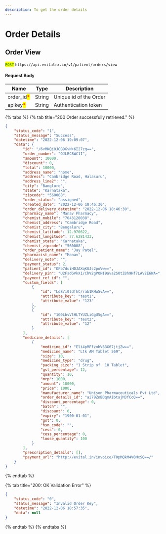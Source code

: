 ```yaml
---
description: To get the order details
---
```


# Order Details

## Order View

<mark style="color:green;">`POST`</mark> `https://api.evitalrx.in/v1/patient/orders/view`

#### Request Body

| Name                                        | Type   | Description            |
| ------------------------------------------- | ------ | ---------------------- |
| order\_id<mark style="color:red;">\*</mark> | String | Unique id of the Order |
| apikey<mark style="color:red;">\*</mark>    | String | Authentication token   |

{% tabs %}
{% tab title="200 Order successfully retrieved." %}
```json
{
    "status_code": "1",
    "status_message": "Success",
    "datetime": "2022-12-06 19:09:07",
    "data": {
        "id": "/6vMKQj0JOB9GvN+6I27zg==",
        "order_number": "OJLBC8WC1I",
        "amount": 10000,
        "discount": 0,
        "total": 10000,
        "address_name": "home",
        "address": "Cambridge Road, Halasuru",
        "address_line2": "",
        "city": "Banglore",
        "state": "Karnataka",
        "zipcode": "560008",
        "order_status": "assigned",
        "created_date": "2022-12-06 18:46:30",
        "order_delivery_datetime": "2022-12-06 18:46:30",
        "pharmacy_name": "Manav Pharmacy",
        "chemist_mobile": "7043120038",
        "chemist_address": "Cambridge Road",
        "chemist_city": "Bengaluru",
        "chemist_latitude": 12.970622,
        "chemist_longitude": 77.6281433,
        "chemist_state": "Karnataka",
        "chemist_zipcode": "560008",
        "order_patient_name": "Jay Patel",
        "pharmacist_name": "Manav",
        "delivery_note": "",
        "payment_status": 2,
        "patient_id": "KFb7duiHDJAXqKUJc2poVw==",
        "delivery_pin": "U2FsdGVkX1/ChV2gPONI9ava2S0tZ8h9Hf7LAV2E6WA=",
        "payment_ref_id": "",
        "custom_fields": [
            {
                "id": "Ld8/i0ldfhC/rab1KHw5vA==",
                "attribute_key": "test1",
                "attribute_value": "123"
            },
            {
                "id": "1G0LbvVlHLTYUZLiGgU5gA==",
                "attribute_key": "test2",
                "attribute_value": "12"
            }
        ],
        "medicine_details": [
            {
                "medicine_id": "Eli4pMFfzobV63G67jtjZw==",
                "medicine_name": "Ltk AM Tablet 569",
                "size": 10,
                "medicine_type": "drug",
                "packing_size": "1 Strip of  10 Tablet",
                "gst_percentage": 12,
                "quantity": 10,
                "mrp": 1000,
                "amount": 10000,
                "price": 1000,
                "manufacturer_name": "Unison Pharmaceuticals Pvt Ltd",
                "order_details_id": "ai79ZnBDqmAibtajMJfCcQ==",
                "discount_percentage": 0,
                "batch": "",
                "discount": 0,
                "expiry": "1900-01-01",
                "gst": 0,
                "hsn_code": "",
                "cess": 0,
                "cess_percentage": 0,
                "loose_quantity": 100
            }
        ],
        "prescription_details": [],
        "payment_url": "http://evital.in/invoice/T0pMQkM4V0MxSQ==/"
    }
}
```
{% endtab %}

{% tab title="200: OK Validation Error" %}
```json
{
    "status_code": "0",
    "status_message": "Invalid Order Key",
    "datetime": "2022-12-06 18:57:35",
    "data": null
}
```
{% endtab %}
{% endtabs %}

